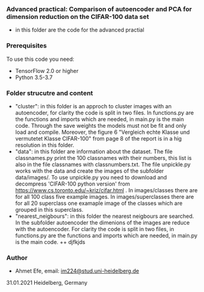 ### Advanced practical: Comparison of autoencoder and PCA for dimension reduction on the CIFAR-100 data set ###

+ in this folder are the code for the advanced practial

### Prerequisites ###

To use this code you need:

+ TensorFlow 2.0 or higher
+ Python 3.5-3.7

### Folder strucutre and content  ###

+ "cluster": in this folder is an approch to cluster images with an autoencoder, for clarity the code is split in two files. In functions.py are the functions and imports which are needed, in main.py is the main code. Through the save weights the models must not be fit and only load and compile. Moreover, the figure 6 "Vergleich echte Klasse und vermutetet Klasse CIFAR-100" from page 8 of the report is in a hig resolution in this folder.  
+ "data": in this folder are information about the dataset. The file classnames.py print the 100 classnames with their numbers, this list is also in the file classnames with classnumbers.txt. The file unpickle.py works with the data and create the images of the subfolder data/images/. To use unpickle.py you need to download and decompress 'CIFAR-100 python version' from https://www.cs.toronto.edu/~kriz/cifar.html . In images/classes there are for all 100 class five example images. In images/superclasses there are for all 20 superclass one examaple image of the classes which are grouped in this superclass.
+ "nearest_neigbours": in this folder the nearest neigbours are searched. In the subfolder autoencoder the dimenions of the images are reduce with the autoencoder. For clarity the code is split in two files, in functions.py are the functions and imports which are needed, in main.py is the main code. ++ djfkjds



### Author ###

+ Ahmet Efe, email: im224@stud.uni-heidelberg.de

31.01.2021 Heidelberg, Germany
